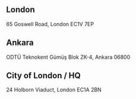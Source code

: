 ## London

65 Goswell Road, London EC1V 7EP

## Ankara

ODTÜ Teknokent Gümüş Blok ZK-4, Ankara 06800

## City of London / HQ

24 Holborn Viaduct, London EC1A 2BN
